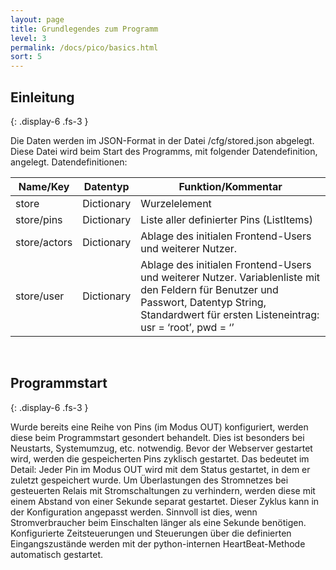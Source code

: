 ```yaml
---
layout: page
title: Grundlegendes zum Programm
level: 3
permalink: /docs/pico/basics.html
sort: 5
---
```


## Einleitung
{: .display-6 .fs-3 }

Die Daten werden im JSON-Format in der Datei /cfg/stored.json abgelegt. Diese Datei wird beim Start des Programms, mit folgender Datendefinition, angelegt.
Datendefinitionen:

| Name/Key | Datentyp | Funktion/Kommentar |
|---|---|---|
| store | Dictionary | Wurzelelement |
| store/pins | Dictionary | Liste aller definierter Pins (ListItems) |
| store/actors | Dictionary | Ablage des initialen Frontend-Users und weiterer Nutzer. |
| store/user | Dictionary | Ablage des initialen Frontend-Users und weiterer Nutzer. Variablenliste mit den Feldern für Benutzer und Passwort, Datentyp String, Standardwert für ersten Listeneintrag: usr = ‘root’, pwd = ‘’|

<br/>

## Programmstart
{: .display-6 .fs-3 }

Wurde bereits eine Reihe von Pins (im Modus OUT) konfiguriert, werden diese beim Programmstart gesondert behandelt. Dies ist besonders bei Neustarts, Systemumzug, etc. notwendig. Bevor der Webserver gestartet wird, werden die gespeicherten Pins zyklisch gestartet. Das bedeutet im Detail: Jeder Pin im Modus OUT wird mit dem Status gestartet, in dem er zuletzt gespeichert wurde. Um Überlastungen des Stromnetzes bei gesteuerten Relais mit Stromschaltungen zu verhindern, werden diese mit einem Abstand von einer Sekunde separat gestartet. Dieser Zyklus kann in der Konfiguration angepasst werden. Sinnvoll ist dies, wenn Stromverbraucher beim Einschalten länger als eine Sekunde benötigen.
Konfigurierte Zeitsteuerungen und Steuerungen über die definierten Eingangszustände  werden mit der python-internen HeartBeat-Methode automatisch gestartet.

